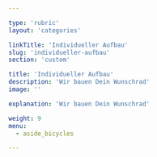 ```yaml
---

type: 'rubric'
layout: 'categories'

linkTitle: 'Individueller Aufbau'
slug: 'individueller-aufbau'
section: 'custom'

title: 'Individueller Aufbau'
description: 'Wir bauen Dein Wunschrad'
image: ''

explanation: 'Wir bauen Dein Wunschrad'

weight: 9
menu:
  - aside_bicycles

---
```

